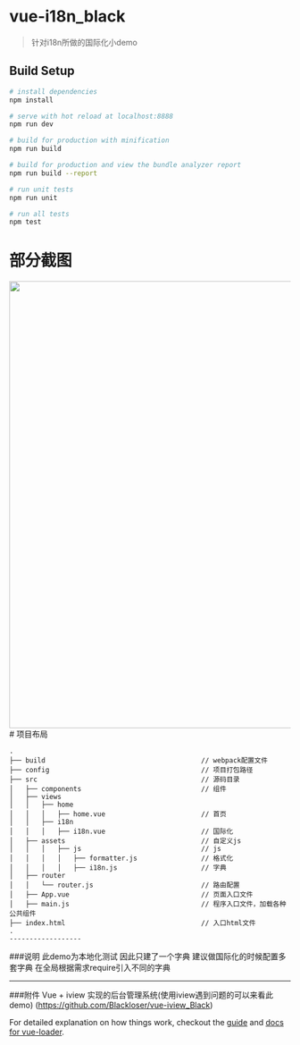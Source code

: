 # vue-i18n_black

> 针对i18n所做的国际化小demo

## Build Setup

``` bash
# install dependencies
npm install

# serve with hot reload at localhost:8888
npm run dev

# build for production with minification
npm run build

# build for production and view the bundle analyzer report
npm run build --report

# run unit tests
npm run unit

# run all tests
npm test
```
# 部分截图
<img src="https://github.com/Blackloser/vue-i18n_black/tree/dev/static/img/jdfw.gif" width="800" height="800"/> 
# 项目布局

```
.
├── build                                       // webpack配置文件
├── config                                      // 项目打包路径
├── src                                         // 源码目录
│   ├── components                              // 组件
│   ├── views
│   │   ├── home
│   │   │   ├── home.vue                        // 首页
│   │   ├── i18n
│   │   │   ├── i18n.vue                        // 国际化
│   ├── assets                                  // 自定义js
│   │   │   ├── js                              // js
│   │   │   │   ├── formatter.js                // 格式化
│   │   │   │   ├── i18n.js                     // 字典
│   ├── router
│   │   └── router.js                           // 路由配置
│   ├── App.vue                                 // 页面入口文件
│   ├── main.js                                 // 程序入口文件，加载各种公共组件
├── index.html                                  // 入口html文件                           
.
------------------
```

###说明
  此demo为本地化测试  因此只建了一个字典  建议做国际化的时候配置多套字典  在全局根据需求require引入不同的字典

------------------

###附件 Vue + iview 实现的后台管理系统(使用iview遇到问题的可以来看此demo)
(https://github.com/Blackloser/vue-iview_Black)

For detailed explanation on how things work, checkout the [guide](http://vuejs-templates.github.io/webpack/) and [docs for vue-loader](http://vuejs.github.io/vue-loader).
